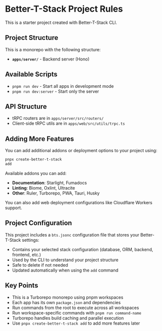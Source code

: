 # Better-T-Stack Project Rules

This is a starter project created with Better-T-Stack CLI.

## Project Structure

This is a monorepo with the following structure:


- **`apps/server/`** - Backend server (Hono)


## Available Scripts

- `pnpm run dev` - Start all apps in development mode
- `pnpm run dev:server` - Start only the server


## API Structure

- tRPC routers are in `apps/server/src/routers/`
- Client-side tRPC utils are in `apps/web/src/utils/trpc.ts`


## Adding More Features

You can add additional addons or deployment options to your project using:

```bash
pnpx create-better-t-stack
add
```

Available addons you can add:
- **Documentation**: Starlight, Fumadocs
- **Linting**: Biome, Oxlint, Ultracite
- **Other**: Ruler, Turborepo, PWA, Tauri, Husky

You can also add web deployment configurations like Cloudflare Workers support.

## Project Configuration

This project includes a `bts.jsonc` configuration file that stores your Better-T-Stack settings:

- Contains your selected stack configuration (database, ORM, backend, frontend, etc.)
- Used by the CLI to understand your project structure
- Safe to delete if not needed
- Updated automatically when using the `add` command

## Key Points

- This is a Turborepo monorepo using pnpm workspaces
- Each app has its own `package.json` and dependencies
- Run commands from the root to execute across all workspaces
- Run workspace-specific commands with `pnpm run command-name`
- Turborepo handles build caching and parallel execution
- Use `pnpx
create-better-t-stack add` to add more features later